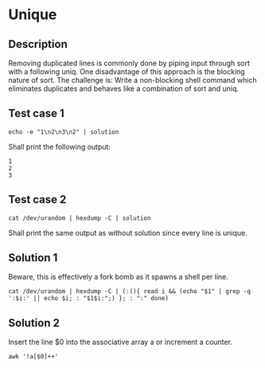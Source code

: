 # Unique

## Description

Removing duplicated lines is commonly done by piping input through sort with a following uniq. One disadvantage of this approach is the blocking nature of sort.
The challenge is: Write a non-blocking shell command which eliminates duplicates and behaves like a combination of sort and uniq.

## Test case 1

```
echo -e "1\n2\n3\n2" | solution
```

Shall print the following output:

```
1
2
3
```

## Test case 2

```
cat /dev/urandom | hexdump -C | solution
```

Shall print the same output as without solution since every line is unique.


## Solution 1

Beware, this is effectively a fork bomb as it spawns a shell per line.

```
cat /dev/urandom | hexdump -C | (:(){ read i && (echo "$1" | grep -q ':$i:' || echo $i; : "$1$i:";) }; : ":" done)
```

## Solution 2

Insert the line $0 into the associative array a or increment a counter.

```
awk '!a[$0]++'
```

